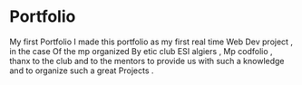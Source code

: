 # Portfolio
My first Portfolio
I made this portfolio as my first real time Web Dev project , in the case Of the mp organized By etic club ESI algiers ,
Mp codfolio , thanx to the club and to the mentors to provide us with such a knowledge and to organize such a great Projects .

